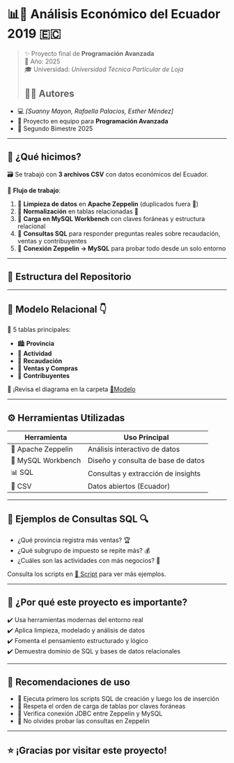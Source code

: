 # 📊💼 Análisis Económico del Ecuador 2019 🇪🇨

> ✨ Proyecto final de **Programación Avanzada**  
> 📆 Año: 2025  
> 🎓 Universidad: *Universidad Técnica Particular de Loja*
> ## 👨‍💻 Autores

- 💻 *[Suanny Mayon, Rafaella Palacios, Esther Méndez]*  
- 🤝 Proyecto en equipo para **Programación Avanzada**  
- 📅 Segundo Bimestre 2025

---


## 🧠 ¿Qué hicimos?

🗃️ Se trabajó con **3 archivos CSV** con datos económicos del Ecuador.

🚀 **Flujo de trabajo**:

1. 🧹 **Limpieza de datos** en **Apache Zeppelin** (duplicados fuera 👋)
2. 🧱 **Normalización** en tablas relacionadas 🔗
3. 🐬 **Carga en MySQL Workbench** con claves foráneas y estructura relacional
4. 🔎 **Consultas SQL** para responder preguntas reales sobre recaudación, ventas y contribuyentes
5. 🔁 **Conexión Zeppelin → MySQL** para probar todo desde un solo entorno

---

## 📁 Estructura del Repositorio
---

## 🧾 Modelo Relacional 👇

🔸 5 tablas principales:

- 🏙️ **Provincia**
- 💼 **Actividad**
- 🏦 **Recaudación**
- 🛒 **Ventas y Compras**
- 🧾 **Contribuyentes**

📌 ¡Revisa el diagrama en la carpeta  [📖Modelo](https://github.com/Esthermendez5/Proyecto-Bimestral/blob/43c0590113f9ae03d0991d8a3e63e8cd81a6232e/Imagenes/Modelo%20Logico%20Relacional.jpg)

---

## ⚙️ Herramientas Utilizadas

| Herramienta          | Uso Principal                     |
|----------------------|-----------------------------------|
| 🐍 Apache Zeppelin   | Análisis interactivo de datos     |
| 🐬 MySQL Workbench   | Diseño y consulta de base de datos|
| 📊 SQL               | Consultas y extracción de insights|
| 📁 CSV               | Datos abiertos (Ecuador)          |

---

## 🧩 Ejemplos de Consultas SQL 🔍

- ¿Qué provincia registra más ventas? 🏆
- ¿Qué subgrupo de impuesto se repite más? 💰
- ¿Cuáles son las actividades con más negocios? 🏢

Consulta los scripts en [📁 Script](https://github.com/Esthermendez5/Proyecto-Bimestral/blob/849f7349491566716fc3f6fb51f8fdf46f88951b/Script) para ver más ejemplos.

---

## 🌟 ¿Por qué este proyecto es importante?

✔️ Usa herramientas modernas del entorno real  
✔️ Aplica limpieza, modelado y análisis de datos  
✔️ Fomenta el pensamiento estructurado y lógico  
✔️ Demuestra dominio de SQL y bases de datos relacionales  

---

## 🚀 Recomendaciones de uso

- 🧪 Ejecuta primero los scripts SQL de creación y luego los de inserción
- 🧵 Respeta el orden de carga de tablas por claves foráneas
- 🔌 Verifica conexión JDBC entre Zeppelin y MySQL
- 🎯 No olvides probar las consultas en Zeppelin

---

## ⭐ ¡Gracias por visitar este proyecto!


